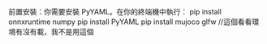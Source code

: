 前置安裝：你需要安裝 PyYAML。在你的終端機中執行：
pip install onnxruntime numpy
pip install PyYAML
pip install mujoco glfw //這個看看環境有沒有載，我不是用這個
